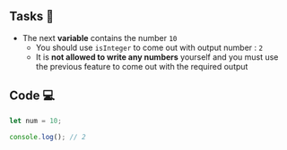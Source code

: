 ## Tasks 🎯

- The next **variable** contains the number `10`
  - You should use `isInteger` to come out with output number : `2`
  - It is **not allowed to write any numbers** yourself and you must use the previous feature to come out with the required output

## Code 💻

```js
let num = 10;

console.log(); // 2
```
